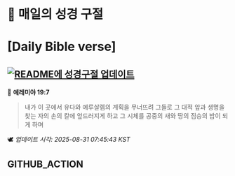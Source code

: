# 🙏 매일의 성경 구절
# [Daily Bible verse]
## [![README에 성경구절 업데이트](https://github.com/DONGSUKA/first_test/actions/workflows/update-readme-bible.yml/badge.svg)](https://github.com/DONGSUKA/first_test/actions/workflows/update-readme-bible.yml)
<!-- START_BIBLE_VERSE -->
📖 **예레미야 19:7**
> 내가 이 곳에서 유다와 예루살렘의 계획을 무너뜨려 그들로 그 대적 앞과 생명을 찾는 자의 손의 칼에 엎드러지게 하고 그 시체를 공중의 새와 땅의 짐승의 밥이 되게 하며

🕊️ _업데이트 시각: 2025-08-31 07:45:43 KST_
  <!-- END_BIBLE_VERSE -->
## GITHUB_ACTION

